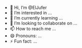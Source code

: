 - 👋 Hi, I’m @ElJufer
- 👀 I’m interested in ...
- 🌱 I’m currently learning ...
- 💞️ I’m looking to collaborate on ...
- 📫 How to reach me ...
- 😄 Pronouns: ...
- ⚡ Fun fact: ...

<!---
ElJufer/ElJufer is a ✨ special ✨ repository because its `README.md` (this file) appears on your GitHub profile.
You can click the Preview link to take a look at your changes.
--->
